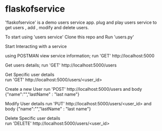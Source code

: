 # flaskofservice
'flaskofservice' is a demo users service app. 
plug and play users service to get users , add , modify and delete users. 

To start using 'users service'
  Clone this repo and 
  Run 'users.py'

Start Interacting with a service
  
  using POSTMAN view service information;
    run 'GET' http://localhost:5000 
  
  Get users details;
    run 'GET' http://localhost:5000/users
  
  Get Specific user details  
    run 'GET' http://localhost:5000/users/<user_id>
  
  Create a new User
    run 'POST' http://localhost:5000/users and body
                {"name":"<name>","lastName" : "last name"}
    
   Modify User details
    run 'PUT' http://localhost:5000/users/<user_id> and body
                {"name":"<name>","lastName" : "last name"}
                
   Delete Specific user details  
    run 'DELETE' http://localhost:5000/users/<user_id>
